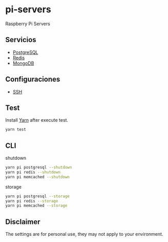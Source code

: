 # pi-servers
Raspberry Pi Servers

## Servicios

* [PostgreSQL](postgresql.md)
* [Redis](redis.md)
* [MongoDB](mongodb.md)

## Configuraciones

* [SSH](ssh.md)

## Test

Install [Yarn](https://yarnpkg.com/lang/en/docs/install/#mac-stable) after execute test.

```bash
yarn test
```

## CLI

shutdown

```bash
yarn pi postgresql --shutdown
yarn pi redis --shutdown
yarn pi memcached --shutdown
```

storage

```bash
yarn pi postgresql --storage
yarn pi redis --storage
yarn pi memcached --storage
```

## Disclaimer

The settings are for personal use, they may not apply to your environment.
